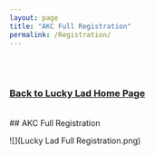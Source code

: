 ```yaml
---
layout: page
title: "AKC Full Registration"
permalink: /Registration/
---
```

<br />
<br />
<h3>
<a href="https://ryancaseymba.github.io/LuckyLad/">Back to Lucky Lad Home Page</a>
</h3>
<br />
## AKC Full Registration

![](Lucky Lad Full Registration.png)

